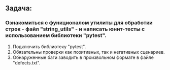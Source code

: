 ## **Задача:**

### Ознакомиться с функционалом утилиты для обработки строк - файл "string_utils" - и написать юнит-тесты с использованием библиотеки "pytest".

1. Подключить библиотеку "pytest".
2. Обязательны проверки как позитивных, так и негативных сценариев.
3. Обнаруженные баги заводить в произвольном формате в файле "defects.txt".
